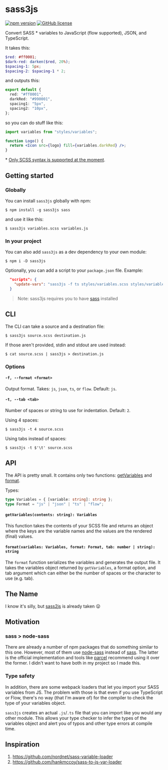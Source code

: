 # sass3js

[![npm version](https://img.shields.io/npm/v/sass3js.svg)](https://www.npmjs.com/package/sass3js) [![GitHub license](https://img.shields.io/badge/license-MIT-lightgrey.svg?maxAge=2592000)](LICENSE)

Convert SASS \* variables to JavaScript (flow supported), JSON, and TypeScript.

It takes this:

```scss
$red: #ff0001;
$dark-red: darken($red, 20%);
$spacing-1: 5px;
$spacing-2: $spacing-1 * 2;
```

and outputs this:

```ts
export default {
  red: "#ff0001",
  darkRed: "#990001",
  spacing1: "5px",
  spacing2: "10px",
};
```

so you can do stuff like this:

```jsx
import variables from "styles/variables";

function Logo() {
  return <Icon src={logo} fill={variables.darkRed} />;
}
```

\* [Only SCSS syntax is supported at the moment](https://github.com/aguzubiaga/sass3js/issues/2).

## Getting started

### Globally

You can install `sass3js` globally with npm:

```shell
$ npm install -g sass3js sass
```

and use it like this:

```shell
$ sass3js variables.scss variables.js
```

### In your project

You can also add `sass3js` as a dev dependency to your own module:

```shell
$ npm i -D sass3js
```

Optionally, you can add a script to your `package.json` file. Example:

```json
  "scripts": {
    "update-vars": "sass3js -f ts styles/variables.scss styles/variables.ts"
  }
```

> Note: sass3js requires you to have [sass](https://www.npmjs.com/package/sass) installed

## CLI

The CLI can take a source and a destination file:

```shell
$ sass3js source.scss destination.js
```

If those aren't provided, stdin and stdout are used instead:

```shell
$ cat source.scss | sass3js > destination.js
```

### Options

#### `-f, --format <format>`

Output format. Takes: `js`, `json`, `ts`, or `flow`. Default: `js`.

#### `-t, --tab <tab>`

Number of spaces or string to use for indentation. Default: `2`.

Using 4 spaces:

```shell
$ sass3js -t 4 source.scss
```

Using tabs instead of spaces:

```shell
$ sass3js -t $'\t' source.scss
```

## API

The API is pretty small. It contains only two functions: [getVariables](lib/variables.js#L6) and [format](lib/format.js).

Types:

```ts
type Variables = { [variable: string]: string };
type Format = "js" | "json" | "ts" | "flow";
```

#### `getVariables(contents: string): Variables`

This function takes the contents of your SCSS file and returns an object where the keys are the variable names and the values are the rendered (final) values.

#### `format(variables: Variables, format: Format, tab: number | string): string`

The `format` function serializes the variables and generates the output file. It takes the variables object returned by `getVariables`, a format option, and tab argument which can either be the number of spaces or the character to use (e.g. tab).

## The Name

I know it's silly, but [sass2js](https://www.npmjs.com/package/sass2js) is already taken 😛

## Motivation

### sass > node-sass

There are already a number of npm packages that do something similar to this one. However, most of them use [node-sass](https://www.npmjs.com/package/node-sass) instead of [sass](https://www.npmjs.com/package/sass). The latter is the official implementation and tools like [parcel](https://parceljs.org) recommend using it over the former. I didn't want to have both in my project so I made this.

### Type safety

In addition, there are some webpack loaders that let you import your SASS variables from JS. The problem with those is that even if you use TypeScript or Flow, there's no way (that I'm aware of) for the compiler to check the type of your variables object.

`sass3js` creates an actual `.js`/`.ts` file that you can import like you would any other module. This allows your type checker to infer the types of the variables object and alert you of typos and other type errors at compile time.

## Inspiration

1. https://github.com/nordnet/sass-variable-loader
2. https://github.com/hankmccoy/sass-to-js-var-loader
